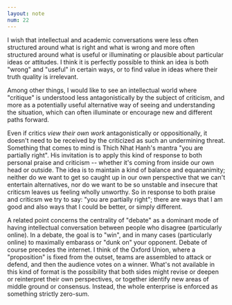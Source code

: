 ```yaml
---
layout: note
num: 22
---
```


I wish that intellectual and academic conversations were less often structured around what is right and what is wrong and more often structured around what is useful or illuminating or plausible about particular ideas or attitudes. I think it is perfectly possible to think an idea is both "wrong" and "useful" in certain ways, or to find value in ideas where their truth quality is irrelevant. 

Among other things, I would like to see an intellectual world where "critique" is understood less antagonistically by the subject of criticism, and more as a potentially useful alternative way of seeing and understanding the situation, which can often illuminate or encourage new and different paths forward. 

Even if critics *view their own work* antagonistically or oppositionally, it doesn't need to be received by the criticized as such an undermining threat. Something that comes to mind is Thich Nhat Hanh's mantra "you are partially right". His invitation is to apply this kind of response to both personal praise and criticism -- whether it's coming from inside our own head or outside. The idea is to maintain a kind of balance and equananimity; neither do we want to get so caught up in our own perspective that we can't entertain alternatives, nor do we want to be so unstable and insecure that criticsm leaves us feeling wholly unworthy. So in response to both praise and criticsm we try to say: "you are partially right"; there are ways that I am good and also ways that I could be better, or simply different.

A related point concerns the centrality of "debate" as a dominant mode of having intellectual conversation between people who disagree (particularly online). In a debate, the goal is to "win", and in many cases (particularly online) to maximally embarass or "dunk on" your opponent. Debate of course precedes the internet. I think of the Oxford Union, where a "proposition" is fixed from the outset, teams are assembled to attack or defend, and then the audience votes on a winner. What's not available in this kind of format is the possibility that both sides might revise or deepen or reinterpret their own perspectives, or together identify new areas of middle ground or consensus. Instead, the whole enterprise is enforced as something strictly zero-sum. 